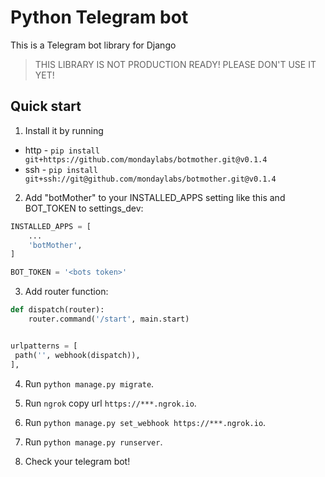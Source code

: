 # Python Telegram bot


This is a Telegram bot library for Django


> THIS LIBRARY IS NOT PRODUCTION READY! PLEASE DON'T USE IT YET!

Quick start
-----------

1. Install it by running
 * http - `pip install git+https://github.com/mondaylabs/botmother.git@v0.1.4`
 * ssh  - `pip install git+ssh://git@github.com/mondaylabs/botmother.git@v0.1.4`

2. Add "botMother" to your INSTALLED_APPS setting like this and BOT_TOKEN to settings_dev:  

```python
INSTALLED_APPS = [
    ...
    'botMother',
]

BOT_TOKEN = '<bots token>'
```

3. Add router function:  

```python
def dispatch(router):
    router.command('/start', main.start)


urlpatterns = [
 path('', webhook(dispatch)),
],
```

4. Run `python manage.py migrate`.

5. Run `ngrok` copy url `https://***.ngrok.io`.

6. Run `python manage.py set_webhook https://***.ngrok.io`.

7. Run ``python manage.py runserver``.

8. Check your telegram bot!
